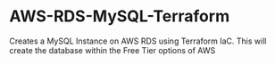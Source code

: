 # AWS-RDS-MySQL-Terraform
Creates a MySQL Instance on AWS RDS using Terraform IaC. This will create the database within the Free Tier options of AWS 
